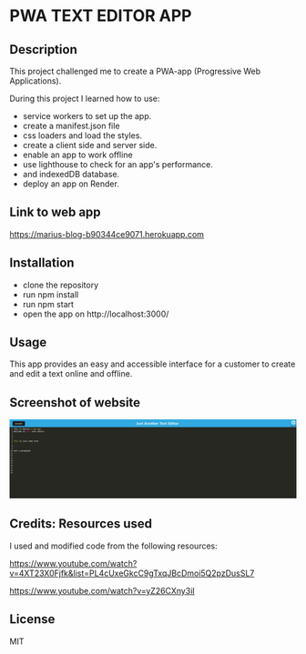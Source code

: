 # PWA TEXT EDITOR APP

## Description

This project challenged me to create a PWA-app (Progressive Web Applications).

During this project I learned how to use:

- service workers to set up the app.
- create a manifest.json file
- css loaders and load the styles.
- create a client side and server side.
- enable an app to work offline
- use lighthouse to check for an app's performance.
- and indexedDB database.
- deploy an app on Render.

## Link to web app

https://marius-blog-b90344ce9071.herokuapp.com

## Installation

- clone the repository
- run npm install
- run npm start
- open the app on http://localhost:3000/

## Usage

This app provides an easy and accessible interface for a customer
to create and edit a text online and offline.

## Screenshot of website

![Website Screenshot](./images/app_screenshot.jpg)

## Credits: Resources used

I used and modified code from the following resources:

https://www.youtube.com/watch?v=4XT23X0Fjfk&list=PL4cUxeGkcC9gTxqJBcDmoi5Q2pzDusSL7

https://www.youtube.com/watch?v=yZ26CXny3iI

## License

MIT
